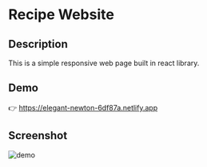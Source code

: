 # Recipe Website


## Description

This is a simple responsive web page built in react library.

## Demo

👉 https://elegant-newton-6df87a.netlify.app


## Screenshot
![demo](https://user-images.githubusercontent.com/48870279/138564942-cb12957d-c6f7-4585-aff9-c5e0a2b10086.PNG)

